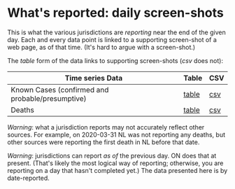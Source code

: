 # What's reported: daily screen-shots

This is what the various jurisdictions are *reporting* near the end of the given day.
Each and every data point is linked to a supporting screen-shot of a web page, as of that time.
(It's hard to argue with a screen-shot.)

The *table* form of the data links to supporting screen-shots (*csv* does not):

 |Time series Data|Table|CSV|
 |----|-----|---|
 |Known Cases (confirmed and probable/presumptive)|[table](https://github.com/johanley/covid-19-canada/blob/master/data/md/known-cases.md)|[csv](https://github.com/johanley/covid-19-canada/blob/master/data/csv/known-cases.csv) |
 |Deaths|[table](https://github.com/johanley/covid-19-canada/blob/master/data/md/deaths.md)|[csv](https://github.com/johanley/covid-19-canada/blob/master/data/csv/deaths.csv)|
 
*Warning*: what a jurisdiction reports may not accurately reflect other sources.
For example, on 2020-03-31 NL was not reporting any deaths, but other sources were reporting the first death in NL before that date.

*Warning*: jurisdictions can report *as of* the previous day. ON does that at present. 
(That's likely the most logical way of reporting; otherwise, you are reporting on a day that hasn't completed yet.)
The data presented here is by date-reported.
